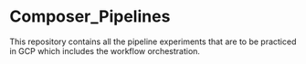 # Composer_Pipelines
This repository contains all the pipeline experiments that are to be practiced in GCP which includes the workflow orchestration.
